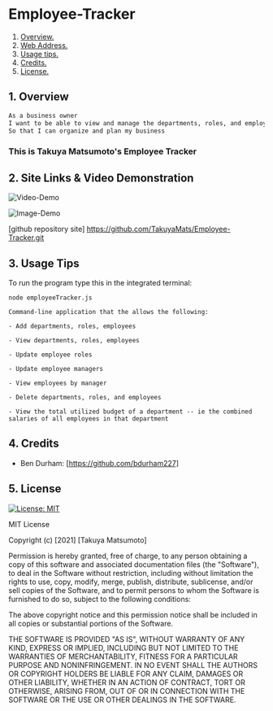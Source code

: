 # Employee-Tracker

1. [ Overview. ](#overview)
2. [ Web Address. ](#web-address)
3. [ Usage tips. ](#usage)
4. [ Credits. ](#credits)
5. [ License. ](#license)

<a name="overview"></a>

## 1. Overview

```md
As a business owner
I want to be able to view and manage the departments, roles, and employees in my company
So that I can organize and plan my business
```

### This is Takuya Matsumoto's Employee Tracker

<a name="web-address"></a>

## 2. Site Links & Video Demonstration

![Video-Demo](./asset/employeeTracker.gif "Video")

![Image-Demo](./asset/employeeTracker.png "Image")

[github repository site] https://github.com/TakuyaMats/Employee-Tracker.git

<a name="usage"></a>

## 3. Usage Tips

To run the program type this in the integrated terminal:

`node employeeTracker.js`

```
Command-line application that the allows the following:

- Add departments, roles, employees

- View departments, roles, employees

- Update employee roles

- Update employee managers

- View employees by manager

- Delete departments, roles, and employees

- View the total utilized budget of a department -- ie the combined salaries of all employees in that department

```

<a name="credits"></a>

## 4. Credits

- Ben Durham: [https://github.com/bdurham227]

<a name="license"></a>

## 5. License

[![License: MIT](https://img.shields.io/badge/License-MIT-yellow.svg)](https://opensource.org/licenses/MIT)

MIT License

Copyright (c) [2021] [Takuya Matsumoto]

Permission is hereby granted, free of charge, to any person obtaining a copy of this software and associated documentation files (the "Software"), to deal in the Software without restriction, including without limitation the rights to use, copy, modify, merge, publish, distribute, sublicense, and/or sell copies of the Software, and to permit persons to whom the Software is furnished to do so, subject to the following conditions:

The above copyright notice and this permission notice shall be included in all copies or substantial portions of the Software.

THE SOFTWARE IS PROVIDED "AS IS", WITHOUT WARRANTY OF ANY KIND, EXPRESS OR IMPLIED, INCLUDING BUT NOT LIMITED TO THE WARRANTIES OF MERCHANTABILITY, FITNESS FOR A PARTICULAR PURPOSE AND NONINFRINGEMENT. IN NO EVENT SHALL THE AUTHORS OR COPYRIGHT HOLDERS BE LIABLE FOR ANY CLAIM, DAMAGES OR OTHER LIABILITY, WHETHER IN AN ACTION OF CONTRACT, TORT OR OTHERWISE, ARISING FROM, OUT OF OR IN CONNECTION WITH THE SOFTWARE OR THE USE OR OTHER DEALINGS IN THE SOFTWARE.
